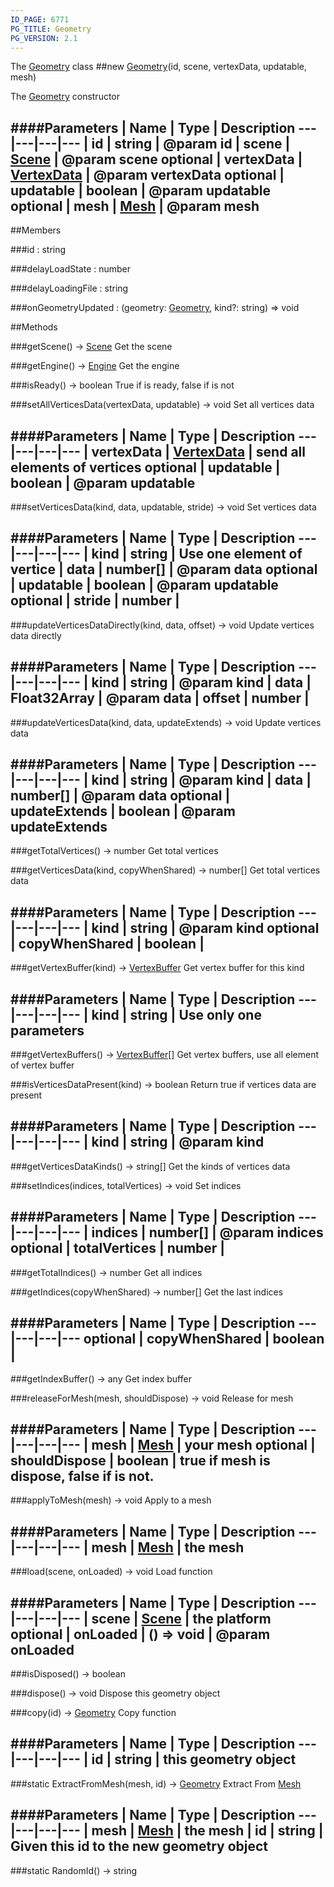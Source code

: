 ```yaml
---
ID_PAGE: 6771
PG_TITLE: Geometry
PG_VERSION: 2.1
---
```


The [Geometry](page.php?p=6771) class
##new [Geometry](page.php?p=6771)(id, scene, vertexData, updatable, mesh)



The [Geometry](page.php?p=6771) constructor




####Parameters
 | Name | Type | Description
---|---|---|---
 | id | string | @param id
 | scene | [Scene](page.php?p=6662) | @param scene
optional | vertexData | [VertexData](page.php?p=6773) | @param vertexData
optional | updatable | boolean | @param updatable
optional | mesh | [Mesh](page.php?p=6659) | @param mesh
---

##Members

###id : string






###delayLoadState : number






###delayLoadingFile : string












###onGeometryUpdated : (geometry: [Geometry](page.php?p=6771), kind?: string) =&gt; void




##Methods

###getScene() &rarr; [Scene](page.php?p=6662)
Get the scene






###getEngine() &rarr; [Engine](page.php?p=6629)
Get the engine






###isReady() &rarr; boolean
True if is ready, false if is not






###setAllVerticesData(vertexData, updatable) &rarr; void
Set all vertices data





####Parameters
 | Name | Type | Description
---|---|---|---
 | vertexData | [VertexData](page.php?p=6773) | send all elements of vertices
optional | updatable | boolean | @param updatable
---

###setVerticesData(kind, data, updatable, stride) &rarr; void
Set vertices data





####Parameters
 | Name | Type | Description
---|---|---|---
 | kind | string | Use one element of vertice
 | data | number[] | @param data
optional | updatable | boolean | @param updatable
optional | stride | number | 
---

###updateVerticesDataDirectly(kind, data, offset) &rarr; void
Update vertices data directly





####Parameters
 | Name | Type | Description
---|---|---|---
 | kind | string | @param kind
 | data | Float32Array | @param data
 | offset | number | 
---

###updateVerticesData(kind, data, updateExtends) &rarr; void
Update vertices data





####Parameters
 | Name | Type | Description
---|---|---|---
 | kind | string | @param kind
 | data | number[] | @param data
optional | updateExtends | boolean | @param updateExtends
---

###getTotalVertices() &rarr; number
Get total vertices






###getVerticesData(kind, copyWhenShared) &rarr; number[]
Get total vertices data





####Parameters
 | Name | Type | Description
---|---|---|---
 | kind | string | @param kind
optional | copyWhenShared | boolean | 
---

###getVertexBuffer(kind) &rarr; [VertexBuffer](page.php?p=6784)
Get vertex buffer for this kind





####Parameters
 | Name | Type | Description
---|---|---|---
 | kind | string | Use only one parameters
---

###getVertexBuffers() &rarr; [VertexBuffer](page.php?p=6784)[]
Get vertex buffers, use all element of vertex buffer






###isVerticesDataPresent(kind) &rarr; boolean
Return true if vertices data are present





####Parameters
 | Name | Type | Description
---|---|---|---
 | kind | string | @param kind
---

###getVerticesDataKinds() &rarr; string[]
Get the kinds of vertices data






###setIndices(indices, totalVertices) &rarr; void
Set indices





####Parameters
 | Name | Type | Description
---|---|---|---
 | indices | number[] | @param indices
optional | totalVertices | number | 
---

###getTotalIndices() &rarr; number
Get all indices






###getIndices(copyWhenShared) &rarr; number[]
Get the last indices





####Parameters
 | Name | Type | Description
---|---|---|---
optional | copyWhenShared | boolean | 
---

###getIndexBuffer() &rarr; any
Get index buffer






###releaseForMesh(mesh, shouldDispose) &rarr; void
Release for mesh





####Parameters
 | Name | Type | Description
---|---|---|---
 | mesh | [Mesh](page.php?p=6659) | your mesh
optional | shouldDispose | boolean | true if mesh is dispose, false if is not.
---

###applyToMesh(mesh) &rarr; void
Apply to a mesh





####Parameters
 | Name | Type | Description
---|---|---|---
 | mesh | [Mesh](page.php?p=6659) | the mesh
---

###load(scene, onLoaded) &rarr; void
Load function





####Parameters
 | Name | Type | Description
---|---|---|---
 | scene | [Scene](page.php?p=6662) | the platform
optional | onLoaded | () =&gt; void | @param onLoaded
---

###isDisposed() &rarr; boolean


###dispose() &rarr; void
Dispose this geometry object






###copy(id) &rarr; [Geometry](page.php?p=6771)
Copy function





####Parameters
 | Name | Type | Description
---|---|---|---
 | id | string | this geometry object
---

###static ExtractFromMesh(mesh, id) &rarr; [Geometry](page.php?p=6771)
Extract From [Mesh](page.php?p=6659)





####Parameters
 | Name | Type | Description
---|---|---|---
 | mesh | [Mesh](page.php?p=6659) | the mesh
 | id | string | Given this id to the new geometry object
---

###static RandomId() &rarr; string

